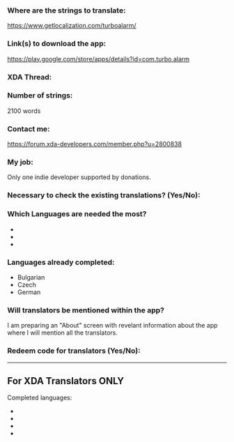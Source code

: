 <!-- Provide a public accessible link, where the translation can be discussed and improved. (paid platforms are not allowed) -->
### Where are the strings to translate:
https://www.getlocalization.com/turboalarm/  

### Link(s) to download the app:
https://play.google.com/store/apps/details?id=com.turbo.alarm  

<!-- Optional -->
### XDA Thread:

### Number of strings:
2100 words  

<!-- Provide an email address, your account on social networks...-->
### Contact me:
https://forum.xda-developers.com/member.php?u=2800838  

<!-- Tell us if you are the main developer, community manager, designer,...-->
### My job:
Only one indie developer supported by donations. 

<!-- If you only want to receive translations for untranslated strings only -->
### Necessary to check the existing translations? (Yes/No):

<!-- Optional -->
### Which Languages are needed the most?
*
*
*

### Languages already completed:
* Bulgarian
* Czech
* German

<!-- Credits are always appreciated -->
### Will translators be mentioned within the app?
I am preparing an "About" screen with revelant information about the app where I will mention all the translators.

<!-- Some developers offer redeem codes to thank translators and/or to help them to translate strings that are specific to PRO features. Please explain how to request one -->
### Redeem code for translators (Yes/No):

***

## For XDA Translators ONLY
Completed languages:
<!-- Add your XDA username next to your language(s) -->
* 
* 
* 
* 
